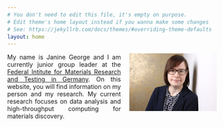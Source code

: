 ```yaml
---
# You don't need to edit this file, it's empty on purpose.
# Edit theme's home layout instead if you wanna make some changes
# See: https://jekyllrb.com/docs/themes/#overriding-theme-defaults
layout: home
---
```


<img hspace="20" align="right" src="images/me.jpg" width="40%" height="40%">

<p align="justify">My name is Janine George and I am currently junior group leader at the <a href="https://www.bam.de/Navigation/EN/Home/home.html">Federal Intitute for Materials Research and Testing in Germany</a>. On this website, you will find information on my person and my research. My current research focuses on data analysis and high-throughput computing for materials discovery. </p>


